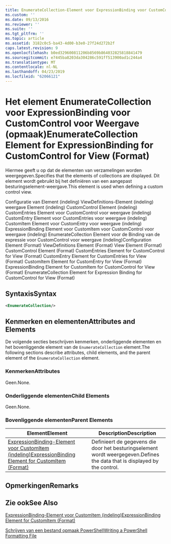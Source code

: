 ```yaml
---
title: EnumerateCollection-Element voor ExpressionBinding voor CustomControl voor weergave (indeling) | Microsoft Docs
ms.custom: ''
ms.date: 09/13/2016
ms.reviewer: ''
ms.suite: ''
ms.tgt_pltfrm: ''
ms.topic: article
ms.assetid: 3182c0c5-ba43-4d00-b3e0-27f24d272b2f
caps.latest.revision: 9
ms.openlocfilehash: b0ed329600811206b8569b864032825818841479
ms.sourcegitcommit: e7445ba8203da304286c591ff513900ad1c244a4
ms.translationtype: MT
ms.contentlocale: nl-NL
ms.lasthandoff: 04/23/2019
ms.locfileid: "62066121"
---
```

# <a name="enumeratecollection-element-for-expressionbinding-for-customcontrol-for-view-format"></a><span data-ttu-id="06a01-102">Het element EnumerateCollection voor ExpressionBinding voor CustomControl voor Weergave (opmaak)</span><span class="sxs-lookup"><span data-stu-id="06a01-102">EnumerateCollection Element for ExpressionBinding for CustomControl for View (Format)</span></span>

<span data-ttu-id="06a01-103">Hiermee geeft u op dat de elementen van verzamelingen worden weergegeven.</span><span class="sxs-lookup"><span data-stu-id="06a01-103">Specifies that the elements of collections are displayed.</span></span> <span data-ttu-id="06a01-104">Dit element wordt gebruikt bij het definiëren van een aangepast besturingselement-weergave.</span><span class="sxs-lookup"><span data-stu-id="06a01-104">This element is used when defining a custom control view.</span></span>

<span data-ttu-id="06a01-105">Configuratie van Element (indeling) ViewDefinitions-Element (indeling) weergave Element (indeling) CustomControl Element (indeling) CustomEntries Element voor CustomControl voor weergave (indeling) CustomEntry Element voor CustomEntries voor weergave (indeling) CustomItem Element voor CustomEntry voor weergave (indeling) ExpressionBinding Element voor CustomItem voor CustomControl voor weergave (indeling) EnumerateCollection Element voor de Binding van de expressie voor CustomControl voor weergave (indeling)</span><span class="sxs-lookup"><span data-stu-id="06a01-105">Configuration Element (Format) ViewDefinitions Element (Format) View Element (Format) CustomControl Element (Format) CustomEntries Element for CustomControl for View (Format) CustomEntry Element for CustomEntries for View (Format) CustomItem Element for CustomEntry for View (Format) ExpressionBinding Element for CustomItem for CustomControl for View (Format) EnumerateCollection Element for Expression Binding for CustomControl for View (Format)</span></span>

## <a name="syntax"></a><span data-ttu-id="06a01-106">Syntaxis</span><span class="sxs-lookup"><span data-stu-id="06a01-106">Syntax</span></span>

```xml
<EnumerateCollection/>
```

## <a name="attributes-and-elements"></a><span data-ttu-id="06a01-107">Kenmerken en elementen</span><span class="sxs-lookup"><span data-stu-id="06a01-107">Attributes and Elements</span></span>

<span data-ttu-id="06a01-108">De volgende secties beschrijven kenmerken, onderliggende elementen en het bovenliggende element van de `EnumerateCollection` element.</span><span class="sxs-lookup"><span data-stu-id="06a01-108">The following sections describe attributes, child elements, and the parent element of the `EnumerateCollection` element.</span></span>

### <a name="attributes"></a><span data-ttu-id="06a01-109">Kenmerken</span><span class="sxs-lookup"><span data-stu-id="06a01-109">Attributes</span></span>

<span data-ttu-id="06a01-110">Geen.</span><span class="sxs-lookup"><span data-stu-id="06a01-110">None.</span></span>

### <a name="child-elements"></a><span data-ttu-id="06a01-111">Onderliggende elementen</span><span class="sxs-lookup"><span data-stu-id="06a01-111">Child Elements</span></span>

<span data-ttu-id="06a01-112">Geen.</span><span class="sxs-lookup"><span data-stu-id="06a01-112">None.</span></span>

### <a name="parent-elements"></a><span data-ttu-id="06a01-113">Bovenliggende elementen</span><span class="sxs-lookup"><span data-stu-id="06a01-113">Parent Elements</span></span>

|<span data-ttu-id="06a01-114">Element</span><span class="sxs-lookup"><span data-stu-id="06a01-114">Element</span></span>|<span data-ttu-id="06a01-115">Description</span><span class="sxs-lookup"><span data-stu-id="06a01-115">Description</span></span>|
|-------------|-----------------|
|[<span data-ttu-id="06a01-116">ExpressionBinding-Element voor CustomItem (indeling)</span><span class="sxs-lookup"><span data-stu-id="06a01-116">ExpressionBinding Element for CustomItem (Format)</span></span>](./expressionbinding-element-for-customitem-for-controls-for-configuration-format.md)|<span data-ttu-id="06a01-117">Definieert de gegevens die door het besturingselement wordt weergegeven.</span><span class="sxs-lookup"><span data-stu-id="06a01-117">Defines the data that is displayed by the control.</span></span>|

## <a name="remarks"></a><span data-ttu-id="06a01-118">Opmerkingen</span><span class="sxs-lookup"><span data-stu-id="06a01-118">Remarks</span></span>

## <a name="see-also"></a><span data-ttu-id="06a01-119">Zie ook</span><span class="sxs-lookup"><span data-stu-id="06a01-119">See Also</span></span>

[<span data-ttu-id="06a01-120">ExpressionBinding-Element voor CustomItem (indeling)</span><span class="sxs-lookup"><span data-stu-id="06a01-120">ExpressionBinding Element for CustomItem (Format)</span></span>](./expressionbinding-element-for-customitem-for-controls-for-configuration-format.md)

[<span data-ttu-id="06a01-121">Schrijven van een bestand opmaak PowerShell</span><span class="sxs-lookup"><span data-stu-id="06a01-121">Writing a PowerShell Formatting File</span></span>](./writing-a-powershell-formatting-file.md)
